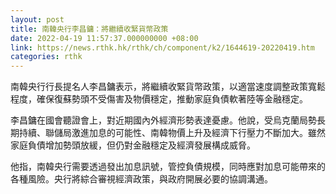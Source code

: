 ```yaml
---
layout: post
title: 南韓央行李昌鏞：將繼續收緊貨幣政策
date: 2022-04-19 11:57:37.000000000 +08:00
link: https://news.rthk.hk/rthk/ch/component/k2/1644619-20220419.htm
categories: rthk
---
```


南韓央行行長提名人李昌鏞表示，將繼續收緊貨幣政策，以適當速度調整政策寬鬆程度，確保復蘇勢頭不受傷害及物價穩定，推動家庭負債軟著陸等金融穩定。

李昌鏞在國會聽證會上，對近期國內外經濟形勢表達憂慮。他說，受烏克蘭局勢長期持續、聯儲局激進加息的可能性、南韓物價上升及經濟下行壓力不斷加大。雖然家庭負債增加勢頭放緩，但仍對金融穩定及經濟發展構成威脅。

他指，南韓央行需要透過發出加息訊號，管控負債規模，同時應對加息可能帶來的各種風險。央行將綜合審視經濟政策，與政府開展必要的協調溝通。
